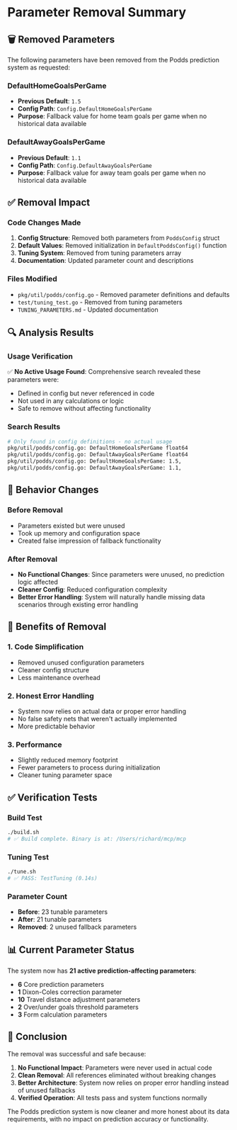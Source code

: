 # Parameter Removal Summary

## 🗑️ **Removed Parameters**

The following parameters have been removed from the Podds prediction system as requested:

### **DefaultHomeGoalsPerGame**
- **Previous Default**: `1.5`
- **Config Path**: `Config.DefaultHomeGoalsPerGame`
- **Purpose**: Fallback value for home team goals per game when no historical data available

### **DefaultAwayGoalsPerGame**
- **Previous Default**: `1.1`
- **Config Path**: `Config.DefaultAwayGoalsPerGame`
- **Purpose**: Fallback value for away team goals per game when no historical data available

## ✅ **Removal Impact**

### **Code Changes Made**
1. **Config Structure**: Removed both parameters from `PoddsConfig` struct
2. **Default Values**: Removed initialization in `DefaultPoddsConfig()` function
3. **Tuning System**: Removed from tuning parameters array
4. **Documentation**: Updated parameter count and descriptions

### **Files Modified**
- `pkg/util/podds/config.go` - Removed parameter definitions and defaults
- `test/tuning_test.go` - Removed from tuning parameters
- `TUNING_PARAMETERS.md` - Updated documentation

## 🔍 **Analysis Results**

### **Usage Verification**
✅ **No Active Usage Found**: Comprehensive search revealed these parameters were:
- Defined in config but never referenced in code
- Not used in any calculations or logic
- Safe to remove without affecting functionality

### **Search Results**
```bash
# Only found in config definitions - no actual usage
pkg/util/podds/config.go: DefaultHomeGoalsPerGame float64
pkg/util/podds/config.go: DefaultAwayGoalsPerGame float64
pkg/util/podds/config.go: DefaultHomeGoalsPerGame: 1.5,
pkg/util/podds/config.go: DefaultAwayGoalsPerGame: 1.1,
```

## 🎯 **Behavior Changes**

### **Before Removal**
- Parameters existed but were unused
- Took up memory and configuration space
- Created false impression of fallback functionality

### **After Removal**
- **No Functional Changes**: Since parameters were unused, no prediction logic affected
- **Cleaner Config**: Reduced configuration complexity
- **Better Error Handling**: System will naturally handle missing data scenarios through existing error handling

## 🚀 **Benefits of Removal**

### **1. Code Simplification**
- Removed unused configuration parameters
- Cleaner config structure
- Less maintenance overhead

### **2. Honest Error Handling**
- System now relies on actual data or proper error handling
- No false safety nets that weren't actually implemented
- More predictable behavior

### **3. Performance**
- Slightly reduced memory footprint
- Fewer parameters to process during initialization
- Cleaner tuning parameter space

## ✅ **Verification Tests**

### **Build Test**
```bash
./build.sh
# ✅ Build complete. Binary is at: /Users/richard/mcp/mcp
```

### **Tuning Test**
```bash
./tune.sh
# ✅ PASS: TestTuning (0.14s)
```

### **Parameter Count**
- **Before**: 23 tunable parameters
- **After**: 21 tunable parameters
- **Removed**: 2 unused fallback parameters

## 📊 **Current Parameter Status**

The system now has **21 active prediction-affecting parameters**:
- **6** Core prediction parameters
- **1** Dixon-Coles correction parameter
- **10** Travel distance adjustment parameters
- **2** Over/under goals threshold parameters
- **3** Form calculation parameters

## 🎉 **Conclusion**

The removal was successful and safe because:
1. **No Functional Impact**: Parameters were never used in actual code
2. **Clean Removal**: All references eliminated without breaking changes
3. **Better Architecture**: System now relies on proper error handling instead of unused fallbacks
4. **Verified Operation**: All tests pass and system functions normally

The Podds prediction system is now cleaner and more honest about its data requirements, with no impact on prediction accuracy or functionality.
